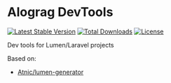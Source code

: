 # Alograg DevTools

[![Latest Stable Version](https://poser.pugx.org/alograg/dev-tools/v/stable.svg)](https://packagist.org/packages/alograg/dev-tools)
[![Total Downloads](https://poser.pugx.org/alograg/dev-tools/downloads.svg)](https://packagist.org/packages/alograg/dev-tools)
[![License](https://poser.pugx.org/alograg/dev-tools/license.svg)](https://packagist.org/packages/alograg/dev-tools)

Dev tools for Lumen/Laravel projects

Based on:
- [Atnic/lumen-generator](https://github.com/Atnic/lumen-generator)
